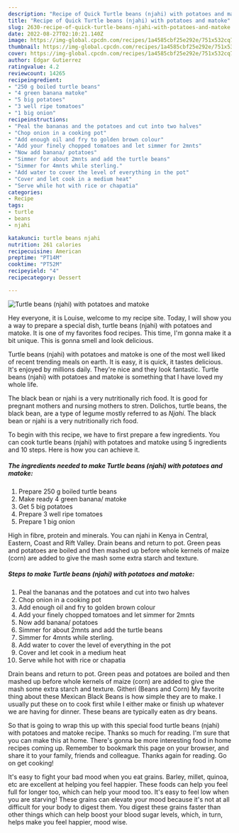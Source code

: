 ```yaml
---
description: "Recipe of Quick Turtle beans (njahi) with potatoes and matoke"
title: "Recipe of Quick Turtle beans (njahi) with potatoes and matoke"
slug: 2630-recipe-of-quick-turtle-beans-njahi-with-potatoes-and-matoke
date: 2022-08-27T02:10:21.140Z
image: https://img-global.cpcdn.com/recipes/1a4585cbf25e292e/751x532cq70/turtle-beans-njahi-with-potatoes-and-matoke-recipe-main-photo.jpg
thumbnail: https://img-global.cpcdn.com/recipes/1a4585cbf25e292e/751x532cq70/turtle-beans-njahi-with-potatoes-and-matoke-recipe-main-photo.jpg
cover: https://img-global.cpcdn.com/recipes/1a4585cbf25e292e/751x532cq70/turtle-beans-njahi-with-potatoes-and-matoke-recipe-main-photo.jpg
author: Edgar Gutierrez
ratingvalue: 4.2
reviewcount: 14265
recipeingredient:
- "250 g boiled turtle beans"
- "4 green banana matoke"
- "5 big potatoes"
- "3 well ripe tomatoes"
- "1 big onion"
recipeinstructions:
- "Peal the bananas and the potatoes and cut into two halves"
- "Chop onion in a cooking pot"
- "Add enough oil and fry to golden brown colour"
- "Add your finely chopped tomatoes and let simmer for 2mnts"
- "Now add banana/ potatoes"
- "Simmer for about 2mnts and add the turtle beans"
- "Simmer for 4mnts while sterling."
- "Add water to cover the level of everything in the pot"
- "Cover and let cook in a medium heat"
- "Serve while hot with rice or chapatia"
categories:
- Recipe
tags:
- turtle
- beans
- njahi

katakunci: turtle beans njahi 
nutrition: 261 calories
recipecuisine: American
preptime: "PT14M"
cooktime: "PT52M"
recipeyield: "4"
recipecategory: Dessert

---
```



![Turtle beans (njahi) with potatoes and matoke](https://img-global.cpcdn.com/recipes/1a4585cbf25e292e/751x532cq70/turtle-beans-njahi-with-potatoes-and-matoke-recipe-main-photo.jpg)

Hey everyone, it is Louise, welcome to my recipe site. Today, I will show you a way to prepare a special dish, turtle beans (njahi) with potatoes and matoke. It is one of my favorites food recipes. This time, I'm gonna make it a bit unique. This is gonna smell and look delicious.

Turtle beans (njahi) with potatoes and matoke is one of the most well liked of recent trending meals on earth. It is easy, it is quick, it tastes delicious. It's enjoyed by millions daily. They're nice and they look fantastic. Turtle beans (njahi) with potatoes and matoke is something that I have loved my whole life.

The black bean or njahi is a very nutritionally rich food. It is good for pregnant mothers and nursing mothers to stren. Dolichos, turtle beans, the black bean, are a type of legume mostly referred to as *Njahi*. The black bean or njahi is a very nutritionally rich food.


To begin with this recipe, we have to first prepare a few ingredients. You can cook turtle beans (njahi) with potatoes and matoke using 5 ingredients and 10 steps. Here is how you can achieve it.

<!--inarticleads1-->

##### The ingredients needed to make Turtle beans (njahi) with potatoes and matoke:

1. Prepare 250 g boiled turtle beans
1. Make ready 4 green banana/ matoke
1. Get 5 big potatoes
1. Prepare 3 well ripe tomatoes
1. Prepare 1 big onion


High in fibre, protein and minerals. You can njahi in Kenya in Central, Eastern, Coast and Rift Valley. Drain beans and return to pot. Green peas and potatoes are boiled and then mashed up before whole kernels of maize (corn) are added to give the mash some extra starch and texture. 

<!--inarticleads2-->

##### Steps to make Turtle beans (njahi) with potatoes and matoke:

1. Peal the bananas and the potatoes and cut into two halves
1. Chop onion in a cooking pot
1. Add enough oil and fry to golden brown colour
1. Add your finely chopped tomatoes and let simmer for 2mnts
1. Now add banana/ potatoes
1. Simmer for about 2mnts and add the turtle beans
1. Simmer for 4mnts while sterling.
1. Add water to cover the level of everything in the pot
1. Cover and let cook in a medium heat
1. Serve while hot with rice or chapatia


Drain beans and return to pot. Green peas and potatoes are boiled and then mashed up before whole kernels of maize (corn) are added to give the mash some extra starch and texture. Githeri (Beans and Corn) My favorite thing about these Mexican Black Beans is how simple they are to make. I usually put these on to cook first while I either make or finish up whatever we are having for dinner. These beans are typically eaten as dry beans. 

So that is going to wrap this up with this special food turtle beans (njahi) with potatoes and matoke recipe. Thanks so much for reading. I'm sure that you can make this at home. There's gonna be more interesting food in home recipes coming up. Remember to bookmark this page on your browser, and share it to your family, friends and colleague. Thanks again for reading. Go on get cooking!

It's easy to fight your bad mood when you eat grains. Barley, millet, quinoa, etc are excellent at helping you feel happier. These foods can help you feel full for longer too, which can help your mood too. It's easy to feel low when you are starving! These grains can elevate your mood because it's not at all difficult for your body to digest them. You digest these grains faster than other things which can help boost your blood sugar levels, which, in turn, helps make you feel happier, mood wise.
